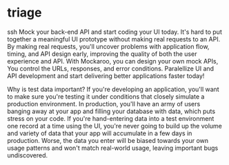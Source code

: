 # triage
ssh
Mock your back-end API and start coding your UI today.
It's hard to put together a meaningful UI prototype without making real requests to an API. By making real requests, you'll uncover problems with application flow, timing, and API design early, improving the quality of both the user experience and API. With Mockaroo, you can design your own mock APIs, You control the URLs, responses, and error conditions. Paralellize UI and API development and start delivering better applications faster today!

Why is test data important?
If you're developing an application, you'll want to make sure you're testing it under conditions that closely simulate a production environment. In production, you'll have an army of users banging away at your app and filling your database with data, which puts stress on your code. If you're hand-entering data into a test environment one record at a time using the UI, you're never going to build up the volume and variety of data that your app will accumulate in a few days in production. Worse, the data you enter will be biased towards your own usage patterns and won't match real-world usage, leaving important bugs undiscovered.
